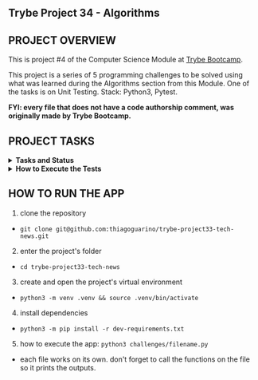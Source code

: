 ## Trybe Project 34 - Algorithms


## PROJECT OVERVIEW

  This is project #4 of the Computer Science Module at [Trybe Bootcamp](https://www.betrybe.com/).

  This project is a series of 5 programming challenges to be solved using what was learned during the Algorithms section from this Module. One of the tasks is on Unit Testing. Stack: Python3, Pytest.

  <strong>FYI: every file that does not have a code authorship comment, was originally made by Trybe Bootcamp.</strong>


## PROJECT TASKS

<details>
  <summary>
    <b>Tasks and Status</b>
  </summary>

  * tasks 5 and 6 are bonus tasks

    *Description* | *Status*
    --- | :---:
    1.1 - return the amount of present students, given a certain input entry | :heavy_check_mark:
    1.2 - return  `None` if on `permanence_period` there is a invalid input | :heavy_check_mark:
    1.3 - return  `None` if `target_time` receives an empty value | :heavy_check_mark:
    1.4 - the function should have maximium complexity of O(n) | :heavy_check_mark:
    2 - write the unit test dor function `encrypt_message` | :heavy_check_mark:
    3.1 - return `True` if the word passed as a parameter is a palindrome | :heavy_check_mark:
    3.2 - return `False` if the word passed as parameter is not a palindrome | :heavy_check_mark:
    3.3 - return `False` if no word is passed as parameter | :heavy_check_mark:
    4.1 - return `True` if the words passed are anagrams | :heavy_check_mark:
    4.2 - return `False` if the words passed by parameter are not anagrams | :heavy_check_mark:
    4.3 - return `false` if any of the words passed by parameter is an empty string | :heavy_check_mark:
    4.4 - the function should have maximium complexity of O(n log n)  | :heavy_check_mark:
    4.5 - return `True` if the words passed are non-case-insensitive anagrams | :heavy_check_mark:
    5.1 - return the repeated number if the function receives, as a param, a list with repeated numbers | :heavy_check_mark:
    5.2 - return `False` if the function takes no parameters | :heavy_check_mark:
    5.3 - return `False` if the function takes a string as a parameter | :heavy_check_mark:
    5.4 - return `False` if the function receives, as a param, a list without repeated numbers | :heavy_check_mark:
    5.5 - return `False` if the function takes only one value as a parameter| :heavy_check_mark:
    5.6 - return `False` if the function takes a negative number as a parameter | :heavy_check_mark:
    5.7 - the function should have maximium complexity of O(n log n)  | :heavy_check_mark:
    6.1 - returns `True` if the word passed as a parameter is a palindrome, executing an iterative solution | :heavy_check_mark:
    6.2 - returns `False` if no word is passed as a parameter, executing an iterative solution | :heavy_check_mark:
    6.3 - the function should have maximium complexity of O(n)  | :heavy_check_mark:

</details>

<details>
  <summary><strong>How to Execute the Tests</strong></summary>

  To execute the tests, first check if you have the virtual environment up and running.

  <strong>To Execute All tests:</strong> ```$ python3 -m pytest```

  the file `pyproject.toml` already correctly configures pytest. However, in case you have issues with that and want a complete explicit output, the command is:

  ```bash
  python3 -m pytest -s -vv
  ```

  In case you need to execute just one test file, use the command:

  ```bash
  python3 -m pytest tests/filename.py
  ```

  In case you need to execute just one test function, use the command:

  ```bash
  python3 -m pytest -k test_function_name
  ```

  If you wish that the tests stop from being executed when the first error happens, use the param `-x`

  ```bash
  python3 -m pytest -x tests/filename.py
  ```

  To execute a specific test of a file, type the command:

  ```bash
  python3 -m pytest tests/filename.py::test_function_name
  ```
</details>


## HOW TO RUN THE APP


1. clone the repository

  - `git clone git@github.com:thiagoguarino/trybe-project33-tech-news.git`

2. enter the project's folder 

  - `cd trybe-project33-tech-news`

3. create and open the project's virtual environment

- `python3 -m venv .venv && source .venv/bin/activate`

4. install dependencies

- `python3 -m pip install -r dev-requirements.txt`

5. how to execute the app: `python3 challenges/filename.py`

- each file works on its own. don't forget to call the functions on the file so it prints the outputs.